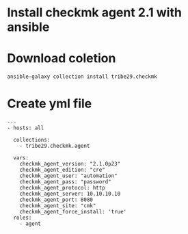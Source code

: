 # Install checkmk agent 2.1 with ansible

# Download coletion 

```ansible-galaxy collection install tribe29.checkmk```

# Create yml file

```
---
- hosts: all

  collections:
    - tribe29.checkmk.agent

  vars:
    checkmk_agent_version: "2.1.0p23"
    checkmk_agent_edition: "cre"
    checkmk_agent_user: "automation"
    checkmk_agent_pass: "password"
    checkmk_agent_protocol: http
    checkmk_agent_server: 10.10.10.10
    checkmk_agent_port: 8080
    checkmk_agent_site: "cmk"
    checkmk_agent_force_install: 'true'
  roles:
    - agent
```
